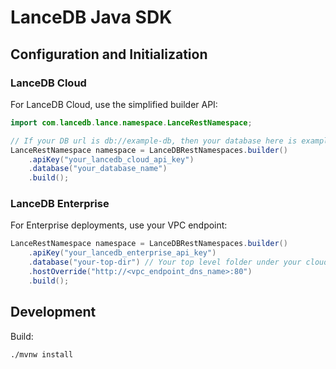 # LanceDB Java SDK

## Configuration and Initialization

### LanceDB Cloud

For LanceDB Cloud, use the simplified builder API:

```java
import com.lancedb.lance.namespace.LanceRestNamespace;

// If your DB url is db://example-db, then your database here is example-db
LanceRestNamespace namespace = LanceDBRestNamespaces.builder()
    .apiKey("your_lancedb_cloud_api_key")
    .database("your_database_name")
    .build();
```

### LanceDB Enterprise

For Enterprise deployments, use your VPC endpoint:

```java
LanceRestNamespace namespace = LanceDBRestNamespaces.builder()
    .apiKey("your_lancedb_enterprise_api_key")
    .database("your-top-dir") // Your top level folder under your cloud bucket, e.g. s3://your-bucket/your-top-dir/
    .hostOverride("http://<vpc_endpoint_dns_name>:80")
    .build();
```

## Development

Build:

```shell
./mvnw install
```